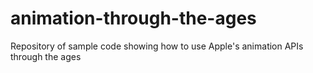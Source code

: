 # animation-through-the-ages
Repository of sample code showing how to use Apple's animation APIs through the ages
